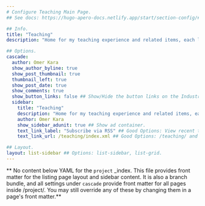 ```yaml
---
# Configure Teaching Main Page.
## See docs: https://hugo-apero-docs.netlify.app/start/section-config/#lists-of-pages

## Info.
title: "Teaching"
description: "Home for my teaching experience and related items, each linked with accompanying materials if any exists."

## Options.
cascade:
  author: Omer Kara
  show_author_byline: true
  show_post_thumbnail: true
  thumbnail_left: true
  show_post_date: true
  show_comments: true
  show_button_links: false ## Show/Hide the button links on the Industry Main Page.
  sidebar:
    title: "Teaching"
    description: "Home for my teaching experience and related items, each linked with accompanying materials if any exists."
    author: Omer Kara
    show_sidebar_adunit: true ## Show ad container.
    text_link_label: "Subscribe via RSS" ## Good Options: View recent teaching items and Subscribe via RSS.
    text_link_url: /teaching/index.xml ## Good Options: /teaching/ and /teaching/index.xml.

## Layout.
layout: list-sidebar ## Options: list-sidebar, list-grid.
---
```


** No content below YAML for the `project` _index. This file provides front matter for the listing page layout and sidebar content. It is also a branch bundle, and all settings under `cascade` provide front matter for all pages inside /project/. You may still override any of these by changing them in a page's front matter.**
